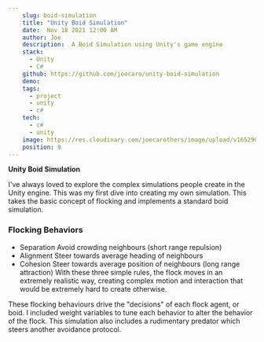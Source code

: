 ```yaml
---
    slug: boid-simulation
    title: "Unity Boid Simulation"
    date:  Nov 18 2021 12:00 AM
    author: Joe
    description:  A Boid Simulation using Unity's game engine
    stack: 
      - Unity 
      - C#
    github: https://github.com/joecaro/unity-boid-simulation
    demo: 
    tags:
      - project
      - unity
      - c#
    tech:
      - c#
      - unity
    image: https://res.cloudinary.com/joecarothers/image/upload/v1652902016/misc/Projects/boid-mockup_hy5n68.png
    position: 9
---
```


**Unity Boid Simulation**

I've always loved to explore the complex simulations people create in the Unity engine. This was my first dive into creating my own simulation. This takes the basic concept of flocking and implements a standard boid simulation.

### Flocking Behaviors

- Separation
  Avoid crowding neighbours (short range repulsion)
- Alignment
  Steer towards average heading of neighbours
- Cohesion
  Steer towards average position of neighbours (long range attraction)
  With these three simple rules, the flock moves in an extremely realistic way, creating complex motion and interaction that would be extremely hard to create otherwise.

These flocking behaviours drive the "decisions" of each flock agent, or boid. I included weight variables to tune each behavior to alter the behavior of the flock. This simulation also includes a rudimentary predator which steers another avoidance protocol.
